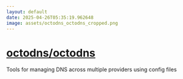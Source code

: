 ```yaml
---
layout: default
date: 2025-04-26T05:35:19.962648
image: assets/octodns_octodns_cropped.png
---
```


# [octodns/octodns](https://github.com/octodns/octodns)

Tools for managing DNS across multiple providers using config files
